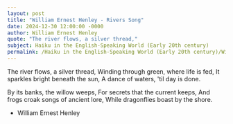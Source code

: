 ```yaml
---
layout: post
title: "William Ernest Henley - Rivers Song"
date: 2024-12-30 12:00:00 -0000
author: William Ernest Henley
quote: "The river flows, a silver thread,"
subject: Haiku in the English-Speaking World (Early 20th century)
permalink: /Haiku in the English-Speaking World (Early 20th century)/William Ernest Henley/William Ernest Henley - Rivers Song
---
```


The river flows, a silver thread,
Winding through green, where life is fed,
It sparkles bright beneath the sun,
A dance of waters, 'til day is done.

By its banks, the willow weeps,
For secrets that the current keeps,
And frogs croak songs of ancient lore,
While dragonflies boast by the shore.

- William Ernest Henley
